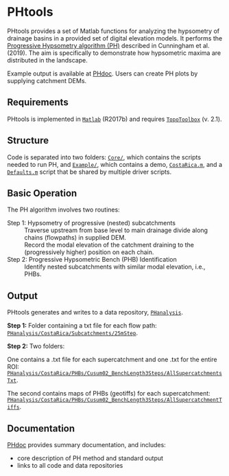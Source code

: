# PHtools

PHtools provides a set of Matlab functions for analyzing the hypsometry of drainage 
basins in a provided set of digital elevation models. 
It performs the 
[Progressive Hypsometry algorithm (PH)](https://mcunningham917.github.io/PHdoc/Method/) 
described in Cunningham et al. (2019). The aim is specifically to demonstrate how 
hypsometric maxima are distributed in the landscape. 

Example output is available at [PHdoc](https://mcunningham917.github.io/PHdoc/). 
Users can create PH plots by supplying catchment DEMs.

## Requirements

PHtools is implemented in [`Matlab`](https://www.mathworks.com/products/matlab.html)
 (R2017b) and requires 
[`TopoToolbox`](https://topotoolbox.wordpress.com/) (v. 2.1).

## Structure

Code is separated into two folders: 
[`Core/`](https://github.com/mcunningham917/PHtools/tree/master/Core), which contains
 the scripts needed to run PH, and 
 [`Example/`](https://github.com/mcunningham917/PHtools/tree/master/Example), 
 which contains a demo, 
 [`CostaRica.m`](https://github.com/mcunningham917/PHtools/blob/master/Example/CostaRica.m), 
 and a 
 [`Defaults.m`](https://github.com/mcunningham917/PHtools/blob/master/Example/Defaults.m) 
 script that be shared by multiple driver scripts.

## Basic Operation

The PH algorithm involves two routines: 


 <dl>
  <dt>Step 1: Hypsometry of progressive (nested) subcatchments </dt>
  <dd> 
	Traverse upstream from base level to main drainage divide along chains (flowpaths) in 
	supplied DEM.
  </dd> 
  <dd> 
	Record the modal elevation of the catchment draining to the (progressively higher) 
	position on each chain.
  </dd>
  <dt>Step 2: Progressive Hypsometric Bench (PHB) Identification</dt>
  <dd>
  	Identify nested subcatchments with similar modal elevation, i.e., PHBs.
  </dd>
</dl> 


## Output

PHtools generates and writes to a data repository, 
[`PHanalysis`](https://github.com/mcunningham917/PHanalysis). 

**Step 1:** Folder containing a txt file for each flow path: 
[`PHanalysis/CostaRica/Subcatchments/25mStep`](https://github.com/mcunningham917/PHanalysis/tree/master/CostaRica/Subcatchments/25mStep).

**Step 2:** Two folders:

One contains a .txt file for each supercatchment and one .txt for the entire ROI: 
[`PHanalysis/CostaRica/PHBs/Cusum02_BenchLength3Steps/AllSupercatchmentsTxt`](https://github.com/mcunningham917/PHanalysis/tree/master/CostaRica/PHBs/Cusum02_BenchLength3Steps/AllSupercatchmentsTxt). 

The second contains maps of PHBs (geotiffs) for each supercatchment:
[`PHanalysis/CostaRica/PHBs/Cusum02_BenchLength3Steps/AllSupercatchmentTiffs`](https://github.com/mcunningham917/PHanalysis/tree/master/CostaRica/PHBs/Cusum02_BenchLength3Steps/AllSupercatchmentsTxt).

## Documentation

[PHdoc](https://mcunningham917.github.io/PHdoc/) provides summary documentation, 
and includes:

   - core description of PH method and standard output
   - links to all code and data repositories
